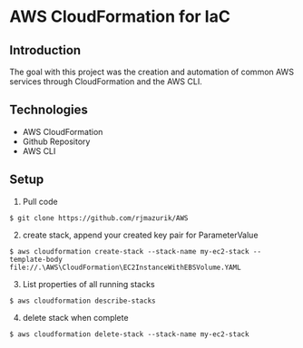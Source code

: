 # AWS CloudFormation for IaC

## Introduction
The goal with this project was the creation and automation of common AWS services through CloudFormation and the AWS CLI.

## Technologies 
* AWS CloudFormation 
* Github Repository 
* AWS CLI

## Setup
1. Pull code 
```
$ git clone https://github.com/rjmazurik/AWS 
```
2. create stack, append your created key pair for ParameterValue
```
$ aws cloudformation create-stack --stack-name my-ec2-stack --template-body file://.\AWS\CloudFormation\EC2InstanceWithEBSVolume.YAML
```
3. List properties of all running stacks
```
$ aws cloudformation describe-stacks
```
4. delete stack when complete
```
$ aws cloudformation delete-stack --stack-name my-ec2-stack
